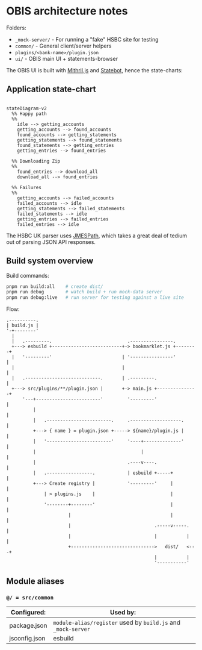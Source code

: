 # OBIS architecture notes

Folders:

- `_mock-server/` - For running a "fake" HSBC site for testing
- `common/` - General client/server helpers
- `plugins/<bank-name>/plugin.json`
- `ui/` - OBIS main UI + statements-browser

The OBIS UI is built with [Mithril.js](https://mithril.js.org/) and [Statebot](https://github.com/shuckster/statebot), hence the state-charts:

## Application state-chart

```mermaid

stateDiagram-v2
  %% Happy path
  %%
    idle --> getting_accounts
    getting_accounts --> found_accounts
    found_accounts --> getting_statements
    getting_statements --> found_statements
    found_statements --> getting_entries
    getting_entries --> found_entries

  %% Downloading Zip
  %%
    found_entries --> download_all
    download_all --> found_entries

  %% Failures
  %%
    getting_accounts --> failed_accounts
    failed_accounts --> idle
    getting_statements --> failed_statements
    failed_statements --> idle
    getting_entries --> failed_entries
    failed_entries --> idle

```

The HSBC UK parser uses [JMESPath](https://jmespath.org/), which takes a great
deal of tedium out of parsing JSON API responses.

## Build system overview

Build commands:

```sh
pnpm run build:all    # create dist/
pnpm run debug        # watch build + run mock-data server
pnpm run debug:live   # run server for testing against a live site
```

Flow:

```
.----------.
| build.js |
'-+--------'
  |
  |   .---------.                            .----------------.
  +---> esbuild +--------------------------+-> bookmarklet.js +--------+
  |   '---------'                          | '----------------'        |
  |                                        |                           |
  |   .----------------------------.       | .---------.               |
  +---> src/plugins/**/plugin.json |       +-> main.js +---------------+
      '---+------------------------'         '---------'               |
          |                                                            |
          |   .------------------------.     .-------------------.     |
          +---> { name } = plugin.json +-----> ${name}/plugin.js |     |
          |   '------------------------'     '----+--------------'     |
          |                                       |                    |
          |                                  .----v----.               |
          |   .-----------------.            | esbuild +-----+         |
          +---> Create registry |            '---------'     |         |
              | > plugins.js    |                            |         |
              '--------+--------'                            |         |
                       |                                     |         |
                       |                               .-----v-----.   |
                       |                               |           |   |
                       +------------------------------->   dist/   <---+
                                                       |           |
                                                       '-----------'
```

## Module aliases

### `@/ = src/common`

| Configured:   | Used by:                                                      |
| ------------- | ------------------------------------------------------------- |
| package.json  | `module-alias/register` used by `build.js` and `_mock-server` |
| jsconfig.json | esbuild                                                       |
